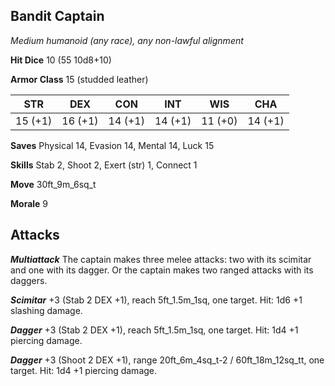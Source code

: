 ## Bandit Captain

*Medium humanoid (any race), any non-lawful alignment*

**Hit Dice** 10 (55 10d8+10)

**Armor Class** 15 (studded leather)

| STR     | DEX     | CON     | INT     | WIS     | CHA     |
|---------|---------|---------|---------|---------|---------|
| 15 (+1) | 16 (+1) | 14 (+1) | 14 (+1) | 11 (+0) | 14 (+1) |

**Saves** Physical 14, Evasion 14, Mental 14, Luck 15

**Skills** Stab 2, Shoot 2, Exert (str) 1, Connect 1

**Move** 30ft\_9m\_6sq\_t

**Morale** 9

## Attacks

***Multiattack*** The captain makes three melee attacks: two with its scimitar and one with its dagger. Or the captain makes two ranged attacks with its daggers.

***Scimitar*** +3 (Stab 2 DEX +1), reach 5ft\_1.5m\_1sq, one target. Hit: 1d6 +1 slashing damage.

***Dagger*** +3 (Stab 2 DEX +1), reach 5ft\_1.5m\_1sq, one target. Hit: 1d4 +1 piercing damage.

***Dagger*** +3 (Shoot 2 DEX +1), range 20ft\_6m\_4sq\_t-2 / 60ft\_18m\_12sq\_tt, one target. Hit: 1d4 +1 piercing damage.

